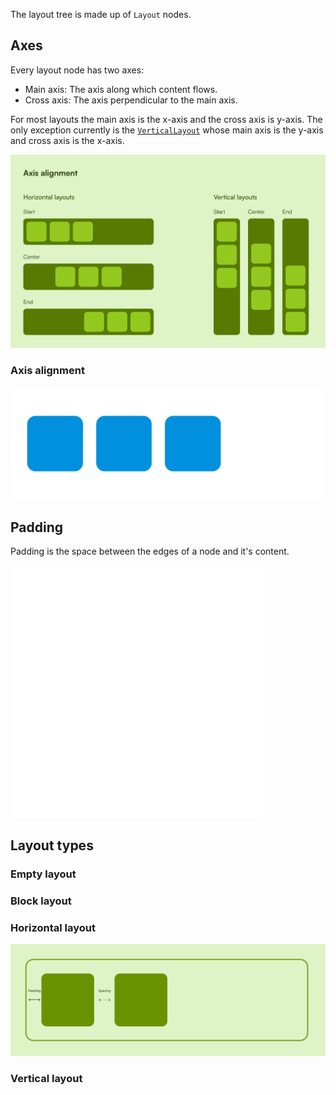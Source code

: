 
The layout tree is made up of `Layout` nodes.

## Axes
Every layout node has two axes:

- Main axis: The axis along which content flows.
- Cross axis: The axis perpendicular to the main axis.

For most layouts the main axis is the x-axis and the cross axis is y-axis. The only 
exception currently is the 
[`VerticalLayout`](https://docs.rs/cascada/latest/cascada/vertical/struct.VerticalLayout.html)
whose main axis is the y-axis and cross axis is the x-axis.

![](./art/axis-alignment.svg)

### Axis alignment
![](./art/alignment.svg)

## Padding
Padding is the space between the edges of a node and it's content.

![](./art/padding.png)

## Layout types

### Empty layout
### Block layout
### Horizontal layout
![](./art/horizontal-layout.svg)

### Vertical layout